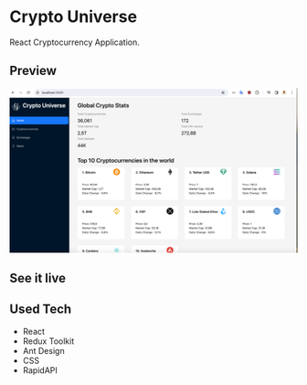 # Crypto Universe

React Cryptocurrency Application.

## Preview

![screen-shot](./src/images/screen-shot.png)

## See it live

## Used Tech

- React
- Redux Toolkit
- Ant Design
- CSS
- RapidAPI
